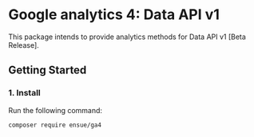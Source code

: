 # Google analytics 4: Data API v1

This package intends to provide analytics methods for Data API v1 [Beta Release].

## Getting Started

### 1. Install

Run the following command:

```bash
composer require ensue/ga4
```
